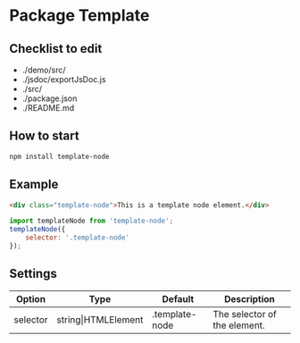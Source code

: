 # Package Template


## Checklist to edit
* ./demo/src/
* ./jsdoc/exportJsDoc.js
* ./src/
* ./package.json
* ./README.md



## How to start
```sh
npm install template-node
```



## Example
```html
<div class="template-node">This is a template node element.</div>
```
```js
import templateNode from 'template-node';
templateNode({
    selector: '.template-node'
});
```



## Settings

Option | Type | Default | Description
------ | ---- | ------- | -----------
selector | string\|HTMLElement | .template-node | The selector of the element.